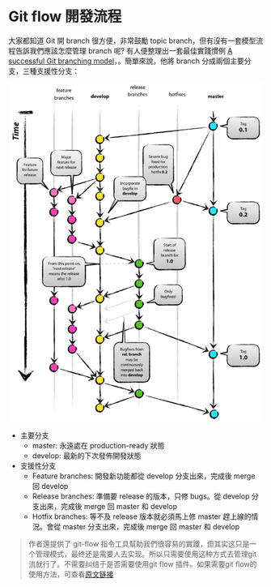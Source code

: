 # Git flow 開發流程

大家都知道 Git 開 branch 很方便，非常鼓勵 topic branch，但有沒有一套模型流程告訴我們應該怎麼管理 branch 呢? 有人便整理出一套最佳實踐慣例 [A successful Git branching model](http://nvie.com/posts/a-successful-git-branching-model/)，。簡單來說，他將 branch 分成兩個主要分支，三種支援性分支：

![git flow模式 图解](../../resources/image/git_flow.png)

- 主要分支  
  * master: 永遠處在 production-ready 狀態
  * develop: 最新的下次發佈開發狀態
- 支援性分支
  * Feature branches: 開發新功能都從 develop 分支出來，完成後 merge 回 develop
  * Release branches: 準備要 release 的版本，只修 bugs。從 develop 分支出來，完成後 merge 回 master 和 develop
  * Hotfix branches: 等不及 release 版本就必須馬上修 master 趕上線的情況。會從 master 分支出來，完成後 merge 回 master 和 develop

> 作者還提供了 git-flow 指令工具幫助我們很容易的實踐，但其实这只是一个管理模式，最终还是需要人去实现。所以只需要使用这种方式去管理git流就行了。不需要纠结于是否需要使用git flow 插件。如果需要git flow的使用方法，可查看[原文链接](https://ihower.tw/blog/archives/5140)
